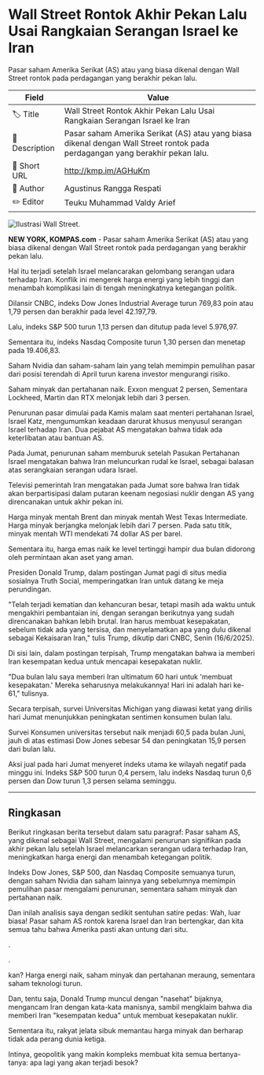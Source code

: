 # Wall Street Rontok Akhir Pekan Lalu Usai Rangkaian Serangan Israel ke Iran

Pasar saham Amerika Serikat (AS) atau yang biasa dikenal dengan Wall Street rontok pada perdagangan yang berakhir pekan lalu.

| Field         | Value                                                       |
|---------------|-------------------------------------------------------------|
| 🏷️ Title       | Wall Street Rontok Akhir Pekan Lalu Usai Rangkaian Serangan Israel ke Iran |
| 📝 Description | Pasar saham Amerika Serikat (AS) atau yang biasa dikenal dengan Wall Street rontok pada perdagangan yang berakhir pekan lalu. |
| 🔗 Short URL   | http://kmp.im/AGHuKm |
| 👤 Author      | Agustinus Rangga Respati |
| ✏️ Editor      | Teuku Muhammad Valdy Arief |

![Ilustrasi Wall Street.](https://asset.kompas.com/crops/ak2k9z5BaiWWXC3AVRVaA-aQ4AY=/518x346:4666x3110/750x500/data/photo/2025/06/14/684d817947263.jpg)

**NEW YORK, KOMPAS.com** - Pasar saham Amerika Serikat (AS) atau yang biasa dikenal dengan Wall Street rontok pada perdagangan yang berakhir pekan lalu.

Hal itu terjadi setelah Israel melancarakan gelombang serangan udara terhadap Iran. Konflik ini mengerek harga energi yang lebih tinggi dan menambah komplikasi lain di tengah meningkatnya ketegangan politik.

Dilansir CNBC, indeks Dow Jones Industrial Average turun 769,83 poin atau 1,79 persen dan berakhir pada level 42.197,79.

Lalu, indeks S&P 500 turun 1,13 persen dan ditutup pada level 5.976,97.

Sementara itu, indeks Nasdaq Composite turun 1,30 persen dan menetap pada 19.406,83.

Saham Nvidia dan saham-saham lain yang telah memimpin pemulihan pasar dari posisi terendah di April turun karena investor mengurangi risiko.

Saham minyak dan pertahanan naik. Exxon menguat 2 persen, Sementara Lockheed, Martin dan RTX melonjak lebih dari 3 persen.

Penurunan pasar dimulai pada Kamis malam saat menteri pertahanan Israel, Israel Katz, mengumumkan keadaan darurat khusus menyusul serangan Israel terhadap Iran. Dua pejabat AS mengatakan bahwa tidak ada keterlibatan atau bantuan AS.

Pada Jumat, penurunan saham memburuk setelah Pasukan Pertahanan Israel mengatakan bahwa Iran meluncurkan rudal ke Israel, sebagai balasan atas serangkaian serangan udara Israel.

Televisi pemerintah Iran mengatakan pada Jumat sore bahwa Iran tidak akan berpartisipasi dalam putaran keenam negosiasi nuklir dengan AS yang direncanakan untuk akhir pekan ini.

Harga minyak mentah Brent dan minyak mentah West Texas Intermediate. Harga minyak berjangka melonjak lebih dari 7 persen. Pada satu titik, minyak mentah WTI mendekati 74 dollar AS per barel.

Sementara itu, harga emas naik ke level tertinggi hampir dua bulan didorong oleh permintaan akan aset yang aman.

Presiden Donald Trump, dalam postingan Jumat pagi di situs media sosialnya Truth Social, memperingatkan Iran untuk datang ke meja perundingan.

"Telah terjadi kematian dan kehancuran besar, tetapi masih ada waktu untuk mengakhiri pembantaian ini, dengan serangan berikutnya yang sudah direncanakan bahkan lebih brutal. Iran harus membuat kesepakatan, sebelum tidak ada yang tersisa, dan menyelamatkan apa yang dulu dikenal sebagai Kekaisaran Iran," tulis Trump, dikutip dari CNBC, Senin (16/6/2025).

Di sisi lain, dalam postingan terpisah, Trump mengatakan bahwa ia memberi Iran kesempatan kedua untuk mencapai kesepakatan nuklir.

"Dua bulan lalu saya memberi Iran ultimatum 60 hari untuk 'membuat kesepakatan.' Mereka seharusnya melakukannya! Hari ini adalah hari ke-61," tulisnya.

Secara terpisah, survei Universitas Michigan yang diawasi ketat yang dirilis hari Jumat menunjukkan peningkatan sentimen konsumen bulan lalu.

Survei Konsumen universitas tersebut naik menjadi 60,5 pada bulan Juni, jauh di atas estimasi Dow Jones sebesar 54 dan peningkatan 15,9 persen dari bulan lalu.

Aksi jual pada hari Jumat menyeret indeks utama ke wilayah negatif pada minggu ini. Indeks S&P 500 turun 0,4 persem, lalu indeks Nasdaq turun 0,6 persen dan Dow turun 1,3 persen selama seminggu.

---
## Ringkasan

Berikut ringkasan berita tersebut dalam satu paragraf: Pasar saham AS, yang dikenal sebagai Wall Street, mengalami penurunan signifikan pada akhir pekan lalu setelah Israel melancarkan serangan udara terhadap Iran, meningkatkan harga energi dan menambah ketegangan politik.

 Indeks Dow Jones, S&P 500, dan Nasdaq Composite semuanya turun, dengan saham Nvidia dan saham lainnya yang sebelumnya memimpin pemulihan pasar mengalami penurunan, sementara saham minyak dan pertahanan naik.



Dan inilah analisis saya dengan sedikit sentuhan satire pedas: Wah, luar biasa! Pasar saham AS rontok karena Israel dan Iran bertengkar, dan kita semua tahu bahwa Amerika pasti akan untung dari situ.

.

.

 kan? Harga energi naik, saham minyak dan pertahanan meraung, sementara saham teknologi turun.

 Dan, tentu saja, Donald Trump muncul dengan "nasehat" bijaknya, mengancam Iran dengan kata-kata manisnya, sambil mengklaim bahwa dia memberi Iran "kesempatan kedua" untuk membuat kesepakatan nuklir.

 Sementara itu, rakyat jelata sibuk memantau harga minyak dan berharap tidak ada perang dunia ketiga.

 Intinya, geopolitik yang makin kompleks membuat kita semua bertanya-tanya: apa lagi yang akan terjadi besok?
